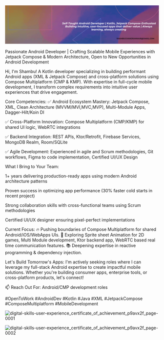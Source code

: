 ![Purple Gradient Typographic Technology LinkedIn Banner](https://github.com/shambuchandran/shambuchandran/blob/main/Purple%20Gradient%20Typographic%20Technology%20LinkedIn%20Banner%20(1).gif?raw=true)


Passionate Android Developer | Crafting Scalable Mobile Experiences with Jetpack Compose & Modern Architecture, Open to New Opportunities in Android Development

Hi, I'm Shambu! A Kotlin developer specializing in building performant Android apps (XML & Jetpack Compose) and cross-platform solutions using Compose Multiplatform (CMP & KMP). With expertise in full-cycle mobile development, I transform complex requirements into intuitive user experiences that drive engagement.

Core Competencies:
✅ Android Ecosystem Mastery: Jetpack Compose, XML, Clean Architecture (MVVM/MVI,MVC,MVP), Multi-Module Apps, Dagger-Hilt/Koin DI

✅ Cross-Platform Innovation: Compose Multiplatform (CMP/KMP) for shared UI logic, WebRTC integrations

✅ Backend Integration: REST APIs, Ktor/Retrofit, Firebase Services, MongoDB Realm, Room/SQLite

✅ Agile Development: Experienced in agile and Scrum methodologies, Git workflows, Figma to code implementation, Certified UI/UX Design

What I Bring to Your Team:

1+ years delivering production-ready apps using modern Android architecture patterns

Proven success in optimizing app performance (30% faster cold starts in recent project)

Strong collaboration skills with cross-functional teams using Scrum methodologies

Certified UI/UX designer ensuring pixel-perfect implementations

Current Focus:
🔥 Pushing boundaries of Compose Multiplatform for shared Android/iOS/WebApps UIs.
🔭 Exploring Sprite sheet Animation for 2D games, Multi Module development, Ktor backend app, WebRTC based real time communication features.
📚 Deepening expertise in reactive programming & dependency injection.

Let's Build Tomorrow's Apps:
I'm actively seeking roles where I can leverage my full-stack Android expertise to create impactful mobile solutions. Whether you're building consumer apps, enterprise tools, or cross-platform products, let's connect!

📫 Reach Out For: Android/CMP development roles

#OpenToWork #AndroidDev #Kotlin #Java #XML #JetpackCompose #ComposeMultiplatform #MobileDevelopment


![digital-skills-user-experience_certificate_of_achievement_p9avx2f_page-0001](https://github.com/shambuchandran/shambuchandran/assets/142157293/20a2fd31-5b17-4556-b500-18fcfce13c1f)

![digital-skills-user-experience_certificate_of_achievement_p9avx2f_page-0002](https://github.com/shambuchandran/shambuchandran/assets/142157293/d88fb07a-3981-4462-b756-0d5a8778ede8)

